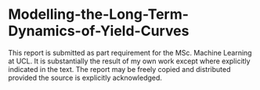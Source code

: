 # Modelling-the-Long-Term-Dynamics-of-Yield-Curves
This report is submitted as part requirement for the MSc. Machine Learning at UCL. It is substantially the result of my own work except where explicitly indicated in the text. The report may be freely copied and distributed provided the source is explicitly acknowledged. 
